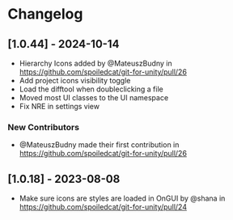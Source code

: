 # Changelog

<!-- Do not change the line immediately below this comment, the build system will replace it with the actual version and date. -->

## [1.0.44] - 2024-10-14

- Hierarchy Icons added by @MateuszBudny in https://github.com/spoiledcat/git-for-unity/pull/26
- Add project icons visibility toggle
- Load the difftool when doubleclicking a file
- Moved most UI classes to the UI namespace
- Fix NRE in settings view

### New Contributors
- @MateuszBudny made their first contribution in https://github.com/spoiledcat/git-for-unity/pull/26

## [1.0.18] - 2023-08-08

- Make sure icons are styles are loaded in OnGUI by @shana in https://github.com/spoiledcat/git-for-unity/pull/24